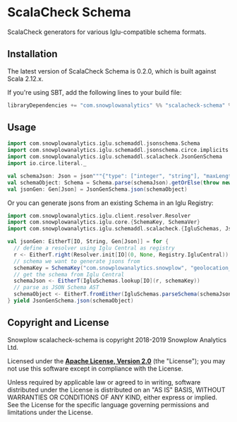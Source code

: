 # ScalaCheck Schema

ScalaCheck generators for various Iglu-compatible schema formats.

## Installation

The latest version of ScalaCheck Schema is 0.2.0, which is built against Scala 2.12.x.

If you're using SBT, add the following lines to your build file:

```scala
libraryDependencies += "com.snowplowanalytics" %% "scalacheck-schema" % "0.2.0"
```

## Usage

```scala
import com.snowplowanalytics.iglu.schemaddl.jsonschema.Schema
import com.snowplowanalytics.iglu.schemaddl.jsonschema.circe.implicits._
import com.snowplowanalytics.iglu.schemaddl.scalacheck.JsonGenSchema
import io.circe.literal._

val schemaJson: Json = json"""{"type": ["integer", "string"], "maxLength": 10}"""
val schemaObject: Schema = Schema.parse(schemaJson).getOrElse(throw new RuntimeException("Invalid JSON Schema"))
val jsonGen: Gen[Json] = JsonGenSchema.json(schemaObject)
```

Or you can generate jsons from an existing Schema in an Iglu Registry:

```scala
import com.snowplowanalytics.iglu.client.resolver.Resolver
import com.snowplowanalytics.iglu.core.{SchemaKey, SchemaVer}
import com.snowplowanalytics.iglu.schemaddl.scalacheck.{IgluSchemas, JsonGenSchema}

val jsonGen: EitherT[IO, String, Gen[Json]] = for {
  // define a resolver using Iglu Central as registry
  r <- EitherT.right(Resolver.init[IO](0, None, Registry.IgluCentral))
  // schema we want to generate jsons from
  schemaKey = SchemaKey("com.snowplowanalytics.snowplow", "geolocation_context", "jsonschema", SchemaVer(1, 1, 0))
  // get the schema from Iglu Central
  schemaJson <- EitherT(IgluSchemas.lookup[IO](r, schemaKey))
  // parse as JSON Schema AST
  schemaObject <- EitherT.fromEither(IgluSchemas.parseSchema(schemaJson))
} yield JsonGenSchema.json(schemaObject)
```

## Copyright and License

Snowplow scalacheck-schema is copyright 2018-2019 Snowplow Analytics Ltd.

Licensed under the **[Apache License, Version 2.0][license]** (the "License");
you may not use this software except in compliance with the License.

Unless required by applicable law or agreed to in writing, software
distributed under the License is distributed on an "AS IS" BASIS,
WITHOUT WARRANTIES OR CONDITIONS OF ANY KIND, either express or implied.
See the License for the specific language governing permissions and
limitations under the License.


[vagrant-install]: http://docs.vagrantup.com/v2/installation/index.html
[virtualbox-install]: https://www.virtualbox.org/wiki/Downloads

[travis]: https://travis-ci.org/snowplow-incubator/scalacheck-schema
[travis-image]: https://travis-ci.org/snowplow-incubator/scalacheck-schema.png?branch=master

[license-image]: http://img.shields.io/badge/license-Apache--2-blue.svg?style=flat
[license]: http://www.apache.org/licenses/LICENSE-2.0

[release-image]: http://img.shields.io/badge/release-0.2.0-blue.svg?style=flat
[releases]: https://github.com/snowplow-incubator/scalacheck-schema/releases
